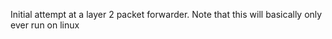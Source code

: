Initial attempt at a layer 2 packet forwarder. Note that this will basically only ever run on linux
